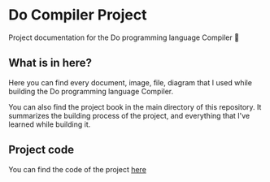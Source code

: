 # Do Compiler Project
Project documentation for the Do programming language Compiler 📕

## What is in here?
Here you can find every document, image, file, diagram that I used while building the Do programming language Compiler.

You can also find the project book in the main directory of this repository. It summarizes the building process of the project, and everything that I've learned while building it.

## Project code
You can find the code of the project [here](https://github.com/itsidohirsh/do-compiler.git)
